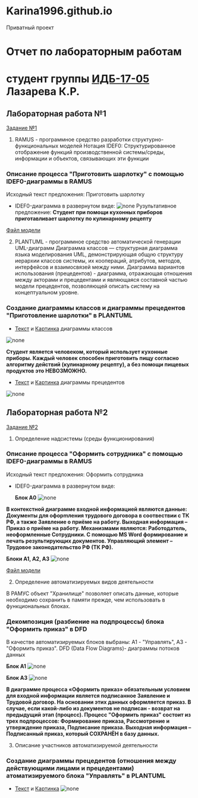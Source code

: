 # Karina1996.github.io
Приватный проект


# Отчет по лабораторным работам
# студент группы [ИДБ-17-05](https://github.com/stankin/design-part-1/wiki/list-idb-17-05) Лазарева К.Р.

## Лабораторная работа №1
[Задание №1](https://github.com/stankin/design-1/wiki/lab-1)
1. RAMUS - программное средство разработки структурно-функциональных моделей
Нотация IDEF0: Структурированное отображение функций производственной системы/среды, информации и объектов, связывающих эти функции

### Описание процесса "Приготовить шарлотку" с помощью IDEF0-диаграммы в RAMUS 
Исходный текст предложения: Приготовить шарлотку
* IDEF0-диаграмма в развернутом виде:
![none](https://github.com/Karina1996/Karina1996.github.io/blob/master/Laba_1/exp_img/01_A0.png)
Рузультативное предложение: **Студент при помощи кухонных приборов приготавливает шарлотку по кулинарному рецепту**

[Файл модели](https://github.com/Karina1996/Karina1996.github.io/blob/master/Laba_1/IDEF0_cookCharlotte.rsf)

2. PLANTUML - программное средство автоматической генерации UML-диаграмм
Диаграмма классов — структурная диаграмма языка моделирования UML, демонстрирующая общую структуру иерархии классов системы, их коопераций, атрибутов, методов, интерфейсов и взаимосвязей между ними.
Диаграмма вариантов использования (прецедентов) -  диаграмма, отражающая отношения между акторами и прецедентами и являющаяся составной частью модели прецедентов, позволяющей описать систему на концептуальном уровне.

### Создание диаграммы классов и диаграммы прецедентов "Приготовление шарлотки" в PLANTUML 
* [Текст](https://github.com/Karina1996/Karina1996.github.io/blob/master/Laba_1/UML_Code1.txt) и [Картинка](https://github.com/Karina1996/Karina1996.github.io/blob/master/Laba_1/UML_TotalDiagram.png) диаграммы классов

![none](https://github.com/Karina1996/Karina1996.github.io/blob/master/Laba_1/UML_TotalDiagram.png)

**Студент является человеком, который использует кухонные приборы. Каждый человек способен приготовить пищу согласно алгоритму действий (кулинарному рецепту), а без помощи пищевых продуктов это НЕВОЗМОЖНО.**

* [Текст](hhttps://github.com/Karina1996/Karina1996.github.io/blob/master/Laba_1/UML_Code2.txt) и [Картинка](https://github.com/Karina1996/Karina1996.github.io/blob/master/Laba_1/UML_DiagramPrecedentov.png) диаграммы прецедентов

![none](https://github.com/Karina1996/Karina1996.github.io/blob/master/Laba_1/UML_DiagramPrecedentov.png)


 ## Лабораторная работа №2
[Задание №2](https://github.com/stankin/design-1/wiki/lab-2)
1. Определение надсистемы (среды функционирования)

### Описание процесса "Оформить сотрудника" с помощью IDEF0-диаграммы в RAMUS 
Исходный текст предложения: Оформить сотрудника
* IDEF0-диаграмма в развернутом виде:

  **Блок А0**
![none](https://github.com/Karina1996/Karina1996.github.io/blob/master/Laba_2/exp_img/01_A0.png)

**В контекстной   диаграмме   входной   информацией   являются  данные:   Документы для офорmления трудового договора в соотвествии с ТК РФ, а также Заявление   о приёме на работу. Выходная информация – Приказ о приёме на работу. Механизмами являются: Работодатель, неоформленные Сотрудники. С помощью MS Word формирование и печать результирующих документов. Управляющий элемент –  Трудовое законодательство РФ (ТК РФ).**

  
  **Блоки А1, А2, А3** 
![none](https://github.com/Karina1996/Karina1996.github.io/blob/master/Laba_2/exp_img/02_A0.png)


[Файл модели](https://github.com/Karina1996/Karina1996.github.io/blob/master/Laba_2/IDEF0_WelcomeWork.rsf)

2. Определение автоматизируемых видов деятельности

В РАМУС объект "Хранилище" позволяет описать данные, которые необходимо сохранить в памяти прежде, чем использовать в функциональных блоках.

### Декомпозиция (разбиение на подпроцессы) блока "Оформить приказ" в DFD
  
В качестве автоматизируемых блоков выбраны: А1 - "Управлять", А3 - "Оформить приказ". DFD (Data Flow Diagrams)- диаграммы потоков данных

  **Блок А1**
![none](https://github.com/Karina1996/Karina1996.github.io/blob/master/Laba_2/exp_img/03_A1.png)

  **Блок А3**
![none](https://github.com/Karina1996/Karina1996.github.io/blob/master/Laba_2/exp_img/04_A3.png)

**В диаграмме процесса «Оформить приказ» обязательным условием для входной информации является подписанное Заявление и Трудовой договор. На основании этих данных оформляется приказ. В случае, если какой-либо из документов не подписан - возврат на предыдущий этап (процесс). Процесс "Оформить приказ" состоит из трех подпроцессов: Формирование приказа, Рассмотрение и утверждение приказа, Подписание приказа. Выходная информация – Подписанный приказ, который СОХРАНЁН в базу данных.**

3. Описание участников автоматизируемой деятельности
### Создание диаграммы прецедентов (отношения между действующими лицами и прецедентами) атоматизируемого блока "Управлять" в PLANTUML
* [Текст](https://github.com/Karina1996/Karina1996.github.io/blob/master/Laba_2/UML_Code.txt) и [Картинка](https://github.com/Karina1996/Karina1996.github.io/blob/master/Laba_2/ProcA3_DiagramPreced.png) 
![none](https://github.com/Karina1996/Karina1996.github.io/blob/master/Laba_2/ProcA3_DiagramPreced.png)

